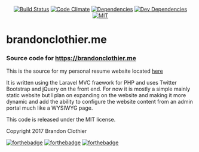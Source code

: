 <p align="center">
  <a href="https://travis-ci.org/brandon14/brandonclothier.me"><img src="https://travis-ci.org/brandon14/brandonclothier.me.svg?branch=master" alt="Build Status"></a>
  <a href="https://codeclimate.com/github/brandon14/brandonclothier.me"><img src="https://codeclimate.com/github/brandon14/brandonclothier.me.svg" alt="Code Climate"></a>
  <a href="https://david-dm.org/brandon14/brandonclothier.me"><img src="https://david-dm.org/brandon14/brandonclothier.me.svg" alt="Dependencies"></a>
  <a href="https://david-dm.org/brandon14/brandonclothier.me#info=devDependencies"><img src="https://david-dm.org/brandon14/brandonclothier.me/dev-status.svg" alt="Dev Dependencies"></a>
  <a href="https://opensource.org/licenses/MIT"><img src="https://img.shields.io/badge/License-MIT-yellow.svg" alt="MIT"></a>
</p>

# brandonclothier.me
### Source code for https://brandonclothier.me

This is the source for my personal resume website located [here](https://brandonclothier.me)

It is written using the Laravel MVC fraework for PHP and uses Twitter
Bootstrap and jQuery on the front end. For now it is mostly a simple
mainly static website but I plan on expanding on the website and making
it more dynamic and add the ability to configure the website content from
an admin portal much like a WYSIWYG page.

This code is released under the MIT license.

Copyright 2017 Brandon Clothier

[![forthebadge](http://forthebadge.com/badges/built-by-developers.svg)](http://forthebadge.com) [![forthebadge](http://forthebadge.com/badges/certified-steve-bruhle.svg)](http://forthebadge.com) 
[![forthebadge](http://forthebadge.com/badges/powered-by-electricity.svg)](http://forthebadge.com)
